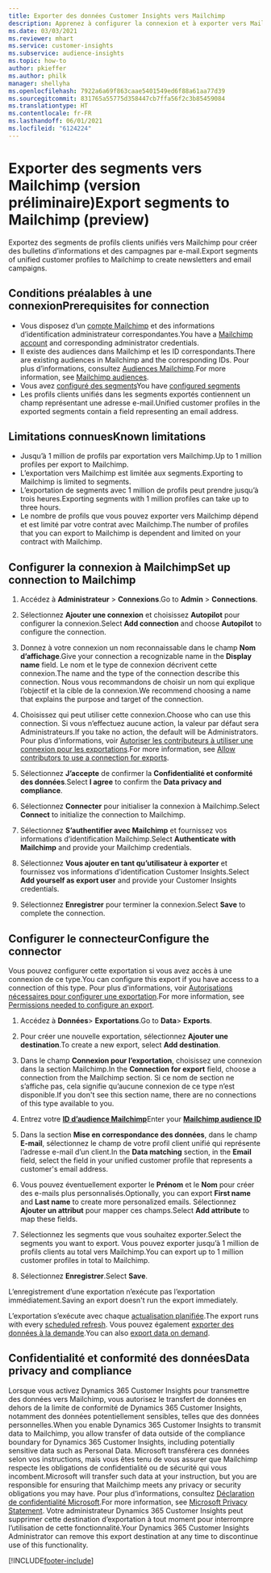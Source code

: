 ```yaml
---
title: Exporter des données Customer Insights vers Mailchimp
description: Apprenez à configurer la connexion et à exporter vers Mailchimp.
ms.date: 03/03/2021
ms.reviewer: mhart
ms.service: customer-insights
ms.subservice: audience-insights
ms.topic: how-to
author: pkieffer
ms.author: philk
manager: shellyha
ms.openlocfilehash: 7922a6a69f863caae5401549ed6f88a61aa77d39
ms.sourcegitcommit: 831765a55775d358447cb7ffa56f2c3b85459084
ms.translationtype: HT
ms.contentlocale: fr-FR
ms.lasthandoff: 06/01/2021
ms.locfileid: "6124224"
---
```

# <a name="export-segments-to-mailchimp-preview"></a><span data-ttu-id="70b8c-103">Exporter des segments vers Mailchimp (version préliminaire)</span><span class="sxs-lookup"><span data-stu-id="70b8c-103">Export segments to Mailchimp (preview)</span></span>

<span data-ttu-id="70b8c-104">Exportez des segments de profils clients unifiés vers Mailchimp pour créer des bulletins d’informations et des campagnes par e-mail.</span><span class="sxs-lookup"><span data-stu-id="70b8c-104">Export segments of unified customer profiles to Mailchimp to create newsletters and email campaigns.</span></span>

## <a name="prerequisites-for-connection"></a><span data-ttu-id="70b8c-105">Conditions préalables à une connexion</span><span class="sxs-lookup"><span data-stu-id="70b8c-105">Prerequisites for connection</span></span>

-   <span data-ttu-id="70b8c-106">Vous disposez d’un [compte Mailchimp](https://mailchimp.com/) et des informations d’identification administrateur correspondantes.</span><span class="sxs-lookup"><span data-stu-id="70b8c-106">You have a [Mailchimp account](https://mailchimp.com/) and corresponding administrator credentials.</span></span>
-   <span data-ttu-id="70b8c-107">Il existe des audiences dans Mailchimp et les ID correspondants.</span><span class="sxs-lookup"><span data-stu-id="70b8c-107">There are existing audiences in Mailchimp and the corresponding IDs.</span></span> <span data-ttu-id="70b8c-108">Pour plus d’informations, consultez [Audiences Mailchimp](https://mailchimp.com/help/create-audience/).</span><span class="sxs-lookup"><span data-stu-id="70b8c-108">For more information, see [Mailchimp audiences](https://mailchimp.com/help/create-audience/).</span></span>
-   <span data-ttu-id="70b8c-109">Vous avez [configuré des segments](segments.md)</span><span class="sxs-lookup"><span data-stu-id="70b8c-109">You have [configured segments](segments.md)</span></span>
-   <span data-ttu-id="70b8c-110">Les profils clients unifiés dans les segments exportés contiennent un champ représentant une adresse e-mail.</span><span class="sxs-lookup"><span data-stu-id="70b8c-110">Unified customer profiles in the exported segments contain a field representing an email address.</span></span>

## <a name="known-limitations"></a><span data-ttu-id="70b8c-111">Limitations connues</span><span class="sxs-lookup"><span data-stu-id="70b8c-111">Known limitations</span></span>

- <span data-ttu-id="70b8c-112">Jusqu’à 1 million de profils par exportation vers Mailchimp.</span><span class="sxs-lookup"><span data-stu-id="70b8c-112">Up to 1 million profiles per export to Mailchimp.</span></span>
- <span data-ttu-id="70b8c-113">L’exportation vers Mailchimp est limitée aux segments.</span><span class="sxs-lookup"><span data-stu-id="70b8c-113">Exporting to Mailchimp is limited to segments.</span></span>
- <span data-ttu-id="70b8c-114">L’exportation de segments avec 1 million de profils peut prendre jusqu’à trois heures.</span><span class="sxs-lookup"><span data-stu-id="70b8c-114">Exporting segments with 1 million profiles can take up to three hours.</span></span> 
- <span data-ttu-id="70b8c-115">Le nombre de profils que vous pouvez exporter vers Mailchimp dépend et est limité par votre contrat avec Mailchimp.</span><span class="sxs-lookup"><span data-stu-id="70b8c-115">The number of profiles that you can export to Mailchimp is dependent and limited on your contract with Mailchimp.</span></span>

## <a name="set-up-connection-to-mailchimp"></a><span data-ttu-id="70b8c-116">Configurer la connexion à Mailchimp</span><span class="sxs-lookup"><span data-stu-id="70b8c-116">Set up connection to Mailchimp</span></span>

1. <span data-ttu-id="70b8c-117">Accédez à **Administrateur** > **Connexions**.</span><span class="sxs-lookup"><span data-stu-id="70b8c-117">Go to **Admin** > **Connections**.</span></span>

1. <span data-ttu-id="70b8c-118">Sélectionnez **Ajouter une connexion** et choisissez **Autopilot** pour configurer la connexion.</span><span class="sxs-lookup"><span data-stu-id="70b8c-118">Select **Add connection** and choose **Autopilot** to configure the connection.</span></span>

1. <span data-ttu-id="70b8c-119">Donnez à votre connexion un nom reconnaissable dans le champ **Nom d’affichage**.</span><span class="sxs-lookup"><span data-stu-id="70b8c-119">Give your connection a recognizable name in the **Display name** field.</span></span> <span data-ttu-id="70b8c-120">Le nom et le type de connexion décrivent cette connexion.</span><span class="sxs-lookup"><span data-stu-id="70b8c-120">The name and the type of the connection describe this connection.</span></span> <span data-ttu-id="70b8c-121">Nous vous recommandons de choisir un nom qui explique l’objectif et la cible de la connexion.</span><span class="sxs-lookup"><span data-stu-id="70b8c-121">We recommend choosing a name that explains the purpose and target of the connection.</span></span>

1. <span data-ttu-id="70b8c-122">Choisissez qui peut utiliser cette connexion.</span><span class="sxs-lookup"><span data-stu-id="70b8c-122">Choose who can use this connection.</span></span> <span data-ttu-id="70b8c-123">Si vous n’effectuez aucune action, la valeur par défaut sera Administrateurs.</span><span class="sxs-lookup"><span data-stu-id="70b8c-123">If you take no action, the default will be Administrators.</span></span> <span data-ttu-id="70b8c-124">Pour plus d’informations, voir [Autoriser les contributeurs à utiliser une connexion pour les exportations](connections.md#allow-contributors-to-use-a-connection-for-exports).</span><span class="sxs-lookup"><span data-stu-id="70b8c-124">For more information, see [Allow contributors to use a connection for exports](connections.md#allow-contributors-to-use-a-connection-for-exports).</span></span>

1. <span data-ttu-id="70b8c-125">Sélectionnez **J’accepte** de confirmer la **Confidentialité et conformité des données**.</span><span class="sxs-lookup"><span data-stu-id="70b8c-125">Select **I agree** to confirm the **Data privacy and compliance**.</span></span>

1. <span data-ttu-id="70b8c-126">Sélectionnez **Connecter** pour initialiser la connexion à Mailchimp.</span><span class="sxs-lookup"><span data-stu-id="70b8c-126">Select **Connect** to initialize the connection to Mailchimp.</span></span>

1. <span data-ttu-id="70b8c-127">Sélectionnez **S’authentifier avec Mailchimp** et fournissez vos informations d’identification Mailchimp.</span><span class="sxs-lookup"><span data-stu-id="70b8c-127">Select **Authenticate with Mailchimp** and provide your Mailchimp credentials.</span></span>

1. <span data-ttu-id="70b8c-128">Sélectionnez **Vous ajouter en tant qu’utilisateur à exporter** et fournissez vos informations d’identification Customer Insights.</span><span class="sxs-lookup"><span data-stu-id="70b8c-128">Select **Add yourself as export user** and provide your Customer Insights credentials.</span></span>

1. <span data-ttu-id="70b8c-129">Sélectionnez **Enregistrer** pour terminer la connexion.</span><span class="sxs-lookup"><span data-stu-id="70b8c-129">Select **Save** to complete the connection.</span></span> 

## <a name="configure-the-connector"></a><span data-ttu-id="70b8c-130">Configurer le connecteur</span><span class="sxs-lookup"><span data-stu-id="70b8c-130">Configure the connector</span></span>

<span data-ttu-id="70b8c-131">Vous pouvez configurer cette exportation si vous avez accès à une connexion de ce type.</span><span class="sxs-lookup"><span data-stu-id="70b8c-131">You can configure this export if you have access to a connection of this type.</span></span> <span data-ttu-id="70b8c-132">Pour plus d’informations, voir [Autorisations nécessaires pour configurer une exportation](export-destinations.md#set-up-a-new-export).</span><span class="sxs-lookup"><span data-stu-id="70b8c-132">For more information, see [Permissions needed to configure an export](export-destinations.md#set-up-a-new-export).</span></span>

1. <span data-ttu-id="70b8c-133">Accédez à **Données**> **Exportations**.</span><span class="sxs-lookup"><span data-stu-id="70b8c-133">Go to **Data**> **Exports**.</span></span>

1. <span data-ttu-id="70b8c-134">Pour créer une nouvelle exportation, sélectionnez **Ajouter une destination**.</span><span class="sxs-lookup"><span data-stu-id="70b8c-134">To create a new export, select **Add destination**.</span></span>

1. <span data-ttu-id="70b8c-135">Dans le champ **Connexion pour l’exportation**, choisissez une connexion dans la section Mailchimp.</span><span class="sxs-lookup"><span data-stu-id="70b8c-135">In the **Connection for export** field, choose a connection from the Mailchimp section.</span></span> <span data-ttu-id="70b8c-136">Si ce nom de section ne s’affiche pas, cela signifie qu’aucune connexion de ce type n’est disponible.</span><span class="sxs-lookup"><span data-stu-id="70b8c-136">If you don't see this section name, there are no connections of this type available to you.</span></span>

1. <span data-ttu-id="70b8c-137">Entrez votre **[ID d’audience Mailchimp](https://mailchimp.com/help/find-audience-id/)**</span><span class="sxs-lookup"><span data-stu-id="70b8c-137">Enter your **[Mailchimp audience ID](https://mailchimp.com/help/find-audience-id/)**</span></span>

3. <span data-ttu-id="70b8c-138">Dans la section **Mise en correspondance des données**, dans le champ **E-mail**, sélectionnez le champ de votre profil client unifié qui représente l’adresse e-mail d’un client.</span><span class="sxs-lookup"><span data-stu-id="70b8c-138">In the **Data matching** section, in the **Email** field, select the field in your unified customer profile that represents a customer's email address.</span></span> 

1. <span data-ttu-id="70b8c-139">Vous pouvez éventuellement exporter le **Prénom** et le **Nom** pour créer des e-mails plus personnalisés.</span><span class="sxs-lookup"><span data-stu-id="70b8c-139">Optionally, you can export **First name** and **Last name** to create more personalized emails.</span></span> <span data-ttu-id="70b8c-140">Sélectionnez **Ajouter un attribut** pour mapper ces champs.</span><span class="sxs-lookup"><span data-stu-id="70b8c-140">Select **Add attribute** to map these fields.</span></span>

1. <span data-ttu-id="70b8c-141">Sélectionnez les segments que vous souhaitez exporter.</span><span class="sxs-lookup"><span data-stu-id="70b8c-141">Select the segments you want to export.</span></span> <span data-ttu-id="70b8c-142">Vous pouvez exporter jusqu’à 1 million de profils clients au total vers Mailchimp.</span><span class="sxs-lookup"><span data-stu-id="70b8c-142">You can export up to 1 million customer profiles in total to Mailchimp.</span></span>

1. <span data-ttu-id="70b8c-143">Sélectionnez **Enregistrer**.</span><span class="sxs-lookup"><span data-stu-id="70b8c-143">Select **Save**.</span></span>

<span data-ttu-id="70b8c-144">L’enregistrement d’une exportation n’exécute pas l’exportation immédiatement.</span><span class="sxs-lookup"><span data-stu-id="70b8c-144">Saving an export doesn't run the export immediately.</span></span>

<span data-ttu-id="70b8c-145">L’exportation s’exécute avec chaque [actualisation planifiée](system.md#schedule-tab).</span><span class="sxs-lookup"><span data-stu-id="70b8c-145">The export runs with every [scheduled refresh](system.md#schedule-tab).</span></span> <span data-ttu-id="70b8c-146">Vous pouvez également [exporter des données à la demande](export-destinations.md#run-exports-on-demand).</span><span class="sxs-lookup"><span data-stu-id="70b8c-146">You can also [export data on demand](export-destinations.md#run-exports-on-demand).</span></span> 

## <a name="data-privacy-and-compliance"></a><span data-ttu-id="70b8c-147">Confidentialité et conformité des données</span><span class="sxs-lookup"><span data-stu-id="70b8c-147">Data privacy and compliance</span></span>

<span data-ttu-id="70b8c-148">Lorsque vous activez Dynamics 365 Customer Insights pour transmettre des données vers Mailchimp, vous autorisez le transfert de données en dehors de la limite de conformité de Dynamics 365 Customer Insights, notamment des données potentiellement sensibles, telles que des données personnelles.</span><span class="sxs-lookup"><span data-stu-id="70b8c-148">When you enable Dynamics 365 Customer Insights to transmit data to Mailchimp, you allow transfer of data outside of the compliance boundary for Dynamics 365 Customer Insights, including potentially sensitive data such as Personal Data.</span></span> <span data-ttu-id="70b8c-149">Microsoft transférera ces données selon vos instructions, mais vous êtes tenu de vous assurer que Mailchimp respecte les obligations de confidentialité ou de sécurité qui vous incombent.</span><span class="sxs-lookup"><span data-stu-id="70b8c-149">Microsoft will transfer such data at your instruction, but you are responsible for ensuring that Mailchimp meets any privacy or security obligations you may have.</span></span> <span data-ttu-id="70b8c-150">Pour plus d’informations, consultez [Déclaration de confidentialité Microsoft](https://go.microsoft.com/fwlink/?linkid=396732).</span><span class="sxs-lookup"><span data-stu-id="70b8c-150">For more information, see [Microsoft Privacy Statement](https://go.microsoft.com/fwlink/?linkid=396732).</span></span>
<span data-ttu-id="70b8c-151">Votre administrateur Dynamics 365 Customer Insights peut supprimer cette destination d’exportation à tout moment pour interrompre l’utilisation de cette fonctionnalité.</span><span class="sxs-lookup"><span data-stu-id="70b8c-151">Your Dynamics 365 Customer Insights Administrator can remove this export destination at any time to discontinue use of this functionality.</span></span>

[!INCLUDE[footer-include](../includes/footer-banner.md)]
